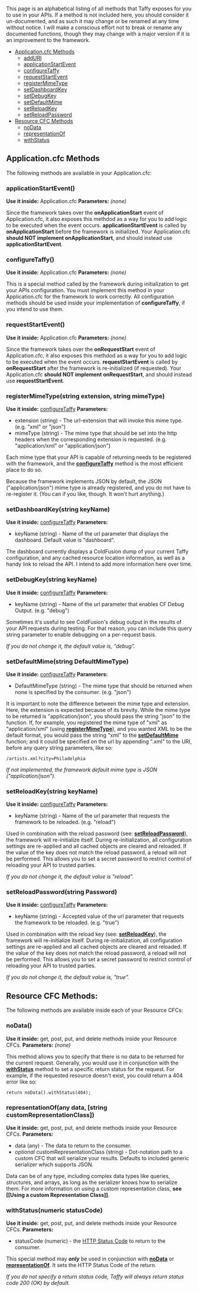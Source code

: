 This page is an alphabetical listing of all methods that Taffy exposes for you to use in your APIs. If a method is not included here, you should consider it un-documented, and as such it may change or be renamed at any time without notice. I will make a conscious effort not to break or rename any documented functions, though they may change with a major version if it is an improvement to the framework.

* [Application.cfc Methods](#Application_cfc_Methods)
  * [addURI](#addURI)
  * [applicationStartEvent](#applicationStartEvent)
  * [configureTaffy](#configureTaffy)
  * [requestStartEvent](#requestStartEvent)
  * [registerMimeType](#registerMimeType)
  * [setDashboardKey](#setDashboardKey)
  * [setDebugKey](#setDebugKey)
  * [setDefaultMime](#setDefaultMime)
  * [setReloadKey](#setReloadKey)
  * [setReloadPassword](#setReloadPassword)
* [Resource CFC Methods](#Resource_CFC_Methods)
  * [noData](#noData)
  * [representationOf](#representationOf)
  * [withStatus](#withStatus)

<h2 id="Application_cfc_Methods">Application.cfc Methods</h2>

The following methods are available in your Application.cfc:

<h3 id="applicationStartEvent">applicationStartEvent()</h3>

**Use it inside:** Application.cfc
**Parameters:** _(none)_

Since the framework takes over the **onApplicationStart** event of Application.cfc, it also exposes this methdod as a way for you to add logic to be executed when the event occurs. **applicationStartEvent** is called by **onApplicationStart** before the framework is initialized. Your Application.cfc **should NOT implement onApplicationStart**, and should instead use **applicationStartEvent**.

<h3 id="configureTaffy">configureTaffy()</h3>

**Use it inside:** Application.cfc
**Parameters:** _(none)_

This is a special method called by the framework during initialization to get your APIs configuration. You must implement this method in your Application.cfc for the framework to work correctly. All configuration methods should be used inside your implementation of **configureTaffy**, if you intend to use them.

<h3 id="requestStartEvent">requestStartEvent()</h3>

**Use it inside:** Application.cfc
**Parameters:** _(none)_

Since the framework takes over the **onRequestStart** event of Application.cfc, it also exposes this methdod as a way for you to add logic to be executed when the event occurs. **requestStartEvent** is called by **onRequestStart** after the framework is re-initialized (if requested). Your Application.cfc **should NOT implement onRequestStart**, and should instead use **requestStartEvent**.

<h3 id="registerMimeType">registerMimeType(string extension, string mimeType)</h3>

**Use it inside:** [configureTaffy](#configureTaffy)
**Parameters:**

* extension (string) - The url-extension that will invoke this mime type. (e.g. "xml" or "json")
* mimeType (string) - The mime type that should be set into the http headers when the corresponding extension is requested. (e.g. "application/xml" or "application/json")

Each mime type that your API is capable of returning needs to be registered with the framework, and the **[configureTaffy](#configureTaffy)** method is the most efficient place to do so.

Because the framework implements JSON by default, the JSON ("application/json") mime type is already registered, and you do not have to re-register it. (You can if you like, though. It won't hurt anything.)

<h3 id="setDashboardKey">setDashboardKey(string keyName)</h3>

**Use it inside:** [configureTaffy](#configureTaffy)
**Parameters:**

* keyName (string) - Name of the url parameter that displays the dashboard. Default value is "dashboard".

The dashboard currently displays a ColdFusion dump of your current Taffy configuration, and any cached resource location information, as well as a handy link to reload the API. I intend to add more information here over time. 

<h3 id="setDebugKey">setDebugKey(string keyName)</h3>

**Use it inside:** [configureTaffy](#configureTaffy)
**Parameters:**

* keyName (string) - Name of the url parameter that enables CF Debug Output. (e.g. "debug")

Sometimes it's useful to see ColdFusion's debug output in the results of your API requests during testing. For that reason, you can include this query string parameter to enable debugging on a per-request basis. 

_If you do not change it, the default value is, "debug"._

<h3 id="setDefaultMime">setDefaultMime(string DefaultMimeType)</h3>

**Use it inside:** [configureTaffy](#configureTaffy)
**Parameters:**

* DefaultMimeType (string) - The mime type that should be returned when none is specified by the consumer. (e.g. "json")

It is important to note the difference between the mime type and extension. Here, the extension is expected because of its brevity. While the mime type to be returned is "application/json", you should pass the string "json" to the function. If, for example, you registered the mime type of "xml" as "application/xml" (using **[registerMimeType](#registerMimeType)**), and you wanted XML to be the default format, you would pass the string "xml" to the **[setDefaultMime](#setDefaultMime)** function; and it could be specified on the url by appending ".xml" to the URI, before any query string parameters, like so:

`/artists.xml?city=Philadelphia`

_If not implemented, the framework default mime type is JSON ("application/json")._

<h3 id="setReloadKey">setReloadKey(string keyName)</h3>

**Use it inside:** [configureTaffy](#configureTaffy)
**Parameters:**

* keyName (string) - Name of the url parameter that requests the framework to be reloaded. (e.g. "reload")

Used in combination with the reload password (see: **[setReloadPassword](#setReloadPassword)**), the framework will re-initialize itself. During re-initialization, all configuration settings are re-applied and all cached objects are cleared and reloaded. If the value of the key does not match the reload password, a reload will not be performed. This allows you to set a secret password to restrict control of reloading your API to trusted parties.

_If you do not change it, the default value is "reload"._

<h3 id="setReloadPassword">setReloadPassword(string Password)</h3>

**Use it inside:** [configureTaffy](#configureTaffy)
**Parameters:**

* keyName (string) - Accepted value of the url parameter that requests the framework to be reloaded. (e.g. "true")

Used in combination with the reload key (see: **[setReloadKey](#setReloadKey)**), the framework will re-initialize itself. During re-initialization, all configuration settings are re-applied and all cached objects are cleared and reloaded. If the value of the key does not match the reload password, a reload will not be performed. This allows you to set a secret password to restrict control of reloading your API to trusted parties.

_If you do not change it, the default value is, "true"._

<h2 id="Resource_CFC_Methods">Resource CFC Methods:</h2>

The following methods are available inside each of your Resource CFCs:

<h3 id="noData">noData()</h3>

**Use it inside:** get, post, put, and delete methods inside your Resource CFCs.
**Parameters:** _(none)_

This method allows you to specify that there is no data to be returned for the current request. Generally, you would use it in conjunction with the **[withStatus](#withStatus)** method to set a specific return status for the request. For example, if the requested resource doesn't exist, you could return a 404 error like so:

```cfs
return noData().withStatus(404);
```

<h3 id="representationOf">representationOf(any data, [string customRepresentationClass])</h3>

**Use it inside:** get, post, put, and delete methods inside your Resource CFCs.
**Parameters:**

* data (any) - The data to return to the consumer.
* _optional_ customRepresentationClass (string) - Dot-notation path to a custom CFC that will serialize your results. Defaults to included generic serializer which supports JSON.

Data can be of any type, including complex data types like queries, structures, and arrays, as long as the serializer knows how to serialize them. For more information on using a custom representation class, **see [[Using a custom Representation Class]]**.

<h3 id="withStatus">withStatus(numeric statusCode)</h3>

**Use it inside:** get, post, put, and delete methods inside your Resource CFCs.
**Parameters:**

* statusCode (numeric) - the [HTTP Status Code](http://www.w3.org/Protocols/rfc2616/rfc2616-sec10.html) to return to the consumer.

This special method may _**only**_ be used in conjunction with **[noData](#noData)** or **[representationOf](#representationOf)**. It sets the HTTP Status Code of the return.

_If you do not specify a return status code, Taffy will always return status code 200 (OK) by default._
